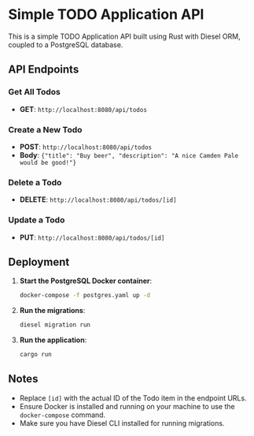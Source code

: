 # Simple TODO Application API

This is a simple TODO Application API built using Rust with Diesel ORM, coupled to a PostgreSQL database.

## API Endpoints

### Get All Todos

- **GET**: `http://localhost:8080/api/todos`

### Create a New Todo

- **POST**: `http://localhost:8080/api/todos`
- **Body**: `{"title": "Buy beer", "description": "A nice Camden Pale would be good!"}`

### Delete a Todo

- **DELETE**: `http://localhost:8080/api/todos/[id]`

### Update a Todo

- **PUT**: `http://localhost:8080/api/todos/[id]`

## Deployment

1. **Start the PostgreSQL Docker container**:

   ```bash
   docker-compose -f postgres.yaml up -d
   ```

2. **Run the migrations**:

   ```bash
   diesel migration run
   ```

3. **Run the application**:
   ```bash
   cargo run
   ```

## Notes

- Replace `[id]` with the actual ID of the Todo item in the endpoint URLs.
- Ensure Docker is installed and running on your machine to use the `docker-compose` command.
- Make sure you have Diesel CLI installed for running migrations.
